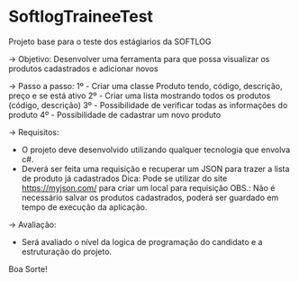 # SoftlogTraineeTest
Projeto base para o teste dos estágiarios da SOFTLOG

-> Objetivo:
Desenvolver uma ferramenta para que possa visualizar os produtos cadastrados e adicionar novos

-> Passo a passo:
1º - Criar uma classe Produto tendo, código, descrição, preço e se está ativo
2º - Criar uma lista mostrando todos os produtos (código, descrição)
3º - Possibilidade de verificar todas as informações do produto
4º - Possibilidade de cadastrar um novo produto

-> Requisitos:
- O projeto deve desenvolvido utilizando qualquer tecnologia que envolva c#.
- Deverá ser feita uma requisição e recuperar um JSON para trazer a lista de produto já cadastrados
Dica: Pode se utilizar do site https://myjson.com/ para criar um local para requisição
OBS.: Não é necessário salvar os produtos cadastrados, poderá ser guardado em tempo de execução da aplicação.

-> Avaliação:
- Será avaliado o nível da logica de programação do candidato e a estruturação do projeto.


Boa Sorte!
